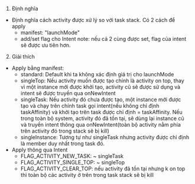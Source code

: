 1. Định nghĩa
- Định nghĩa cách activity được xử lý so với task stack. Có 2 cách để apply
  + manifest: "launchMode"
  + add/set flag cho Intent
note: nếu cả 2 cùng được set, flag của intent sẽ được ưu tiên hơn.

2. Giải thích
* Apply bằng manifest:
  - standard: Default khi ta không xác định giá trị cho launchMode
  - singleTop: Nếu activity muốn được tạo chính là activity on top, thay vì một instance mới được khởi tạo, activity cũ sẽ được sử dụng và intent sẽ được truyền qua onNewIntent
  - singleTask: Nếu activity đó chưa được tạo, một instance mới được tạo và chạy trên chính task gọi intent(nếu không chỉ định taskAffinity) và khởi tạo trên task được chỉ định = taskAffinity. Nếu trong toàn bộ system, activity đó đã tồn tại, sẽ dùng lại instance cũ và truyền intent thông qua onNewIntent(toàn bộ activity nằm phía trên activity đó trong stack sẽ bị kill)
  - singleInstance: Tương tự như singleTask nhưng activity được chỉ định là member duy nhất trong task đó.
* Apply thông qua Intent
  - FLAG_ACTIVITY_NEW_TASK: ~ singleTask
  - FLAG_ACTIVITY_SINGLE_TOP: ~ singleTop
  - FLAG_ACTIVITY_CLEAR_TOP: nếu activity đã tồn tại nhưng k on top thì toàn bộ các activity ở trên trong task stack sẽ bị kill
  
